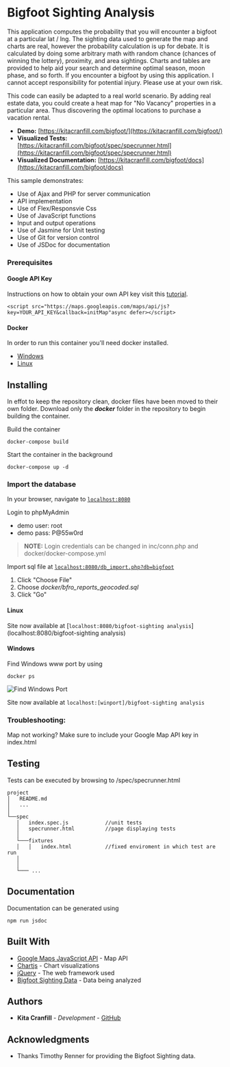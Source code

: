 # Bigfoot Sighting Analysis
This application computes the probability that you will encounter a bigfoot at a particular lat / lng. The 
sighting data used to generate the map and charts are real, however the probability calculation is up for debate.
It is calculated by doing some arbitrary math with random chance (chances of winning the lottery), proximity, and 
area sightings. Charts and tables are provided to help aid your search and determine optimal season, moon phase, 
and so forth. If you encounter a bigfoot by using this application. I cannot accept responsibility for potential
injury. Please use at your own risk.


This code can easily be adapted to a real world scenario. By adding real estate data, you could create
a heat map for "No Vacancy" properties in a particular area. Thus discovering the optimal locations to
purchase a vacation rental.




* **Demo:** [https://kitacranfill.com/bigfoot/](https://kitacranfill.com/bigfoot/)
* **Visualized Tests:** [https://kitacranfill.com/bigfoot/spec/specrunner.html](https://kitacranfill.com/bigfoot/spec/specrunner.html)
* **Visualized Documentation:** [https://kitacranfill.com/bigfoot/docs](https://kitacranfill.com/bigfoot/docs)


This sample demonstrates:

* Use of Ajax and PHP for server communication
* API implementation
* Use of Flex/Responsvie Css
* Use of JavaScript functions
* Input and output operations
* Use of Jasmine for Unit testing
* Use of Git for version control
* Use of JSDoc for documentation



### Prerequisites

#### Google API Key
Instructions on how to obtain your own API key visit this 
[tutorial](https://developers.google.com/maps/documentation/javascript/tutorial).

```
<script src="https://maps.googleapis.com/maps/api/js?key=YOUR_API_KEY&callback=initMap"async defer></script>
```

#### Docker
In order to run this container you'll need docker installed.

* [Windows](https://docs.docker.com/windows/started)
* [Linux](https://docs.docker.com/linux/started/)

## Installing
In effot to keep the repository clean, docker files have been moved to their own folder. Download only the ***docker*** folder in the repository to begin building the container.

Build the container
```
docker-compose build
```

Start the container in the background
```
docker-compose up -d
```

### Import the database
In your browser, navigate to [`localhost:8080`](localhost:8080)

Login to phpMyAdmin

* demo user: root
* demo pass: P@55w0rd

> **NOTE:** Login credentials can be changed in inc/conn.php and docker/docker-compose.yml


Import sql file at [`localhost:8080/db_import.php?db=bigfoot`](localhost:8080/db_import.php?db=bigfoot)

1. Click "Choose File"
2. Choose *docker/bfro_reports_geocoded.sql*
3. Click "Go"



#### Linux
Site now available at [`localhost:8080/bigfoot-sighting analysis`](localhost:8080/bigfoot-sighting analysis)

#### Windows
Find Windows www port by using
```
docker ps
```

![Find Windows Port](https://kitacranfill.com/bigfoot/images/port.png)

Site now available at `localhost:[winport]/bigfoot-sighting analysis`



### Troubleshooting:
Map not working? Make sure to include your Google Map API key in index.html


## Testing
Tests can be executed by browsing to /spec/specrunner.html

```
project
│   README.md
│   ...    
│
└──spec
   │   index.spec.js			//unit tests
   │   specrunner.html			//page displaying tests
   │
   └───fixtures
   │   │   index.html			//fixed enviroment in which test are run
   │
   │
   └─── ...

```



## Documentation
Documentation can be generated using

```
npm run jsdoc
```

## Built With

* [Google Maps JavaScript API](https://developers.google.com/maps/documentation/javascript/tutorial) - Map API
* [Chartjs](https://www.chartjs.org/) - Chart visualizations
* [jQuery](https://jquery.com/) - The web framework used
* [Bigfoot Sighting Data](https://data.world/timothyrenner/bfro-sightings-data) - Data being analyzed


## Authors

* **Kita Cranfill** - *Development* - [GitHub](https://github.com/kita86)


## Acknowledgments

* Thanks Timothy Renner for providing the Bigfoot Sighting data.
